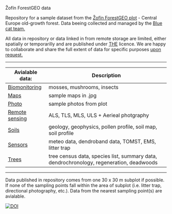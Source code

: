 Žofín ForestGEO data

Repository for a sample dataset from the [Žofín ForestGEO plot](https://forestgeo.si.edu/sites/europe/zofin) - Central Europe old-growth forest. Data beeing collected and managed by the [Blue cat team.](https://naturalforests.cz/)  

All data in repository or data linked in from remote storage are limited, either spatially or temporarilly and are published under [THE]() licence. We are happy to collaborate and share the full extent of data for specific purposes [upon request.](https://github.com/VUKOZ-OEL/bluecat-data-pool/blob/main/contacts/readme.md)  

********    

| Avialable data:  | Description |
| ------------------- | ------------------- |       
| [Biomonitoring]() | mosses, mushrooms, insects |     
| [Maps]() | sample maps in .jpg |            
| [Photo]() | sample photos from plot |         
| [Remote sensing](https://github.com/VUKOZ-OEL/bluecat-data-pool/blob/main/REMOTE_SENSING/readme.md)  | ALS, TLS, MLS, ULS + Aerieal photgraphy |      
| [Soils]()  | geology, geophysics, pollen profile, soil map, soil profile |   
| [Sensors]()  | meteo data, dendroband data, TOMST, EMS, litter trap |   
| [Trees]()  | tree census data, species list, summary data, dendrochronology, regeneration, deadwoods |    
  
********  

Data published in repository comes from one 30 x 30 m subplot if possible. If none of the sampling points fall within the area of subplot (i.e. litter trap, directional photography, etc.). Data from the nearest sampling point(s) are avialable.

[![DOI](https://zenodo.org/badge/561805081.svg)](https://zenodo.org/badge/latestdoi/561805081)

    